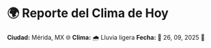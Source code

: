 # 🌍 Reporte del Clima de Hoy

**Ciudad:** Mérida, MX 🌐
**Clima:** 🌧️ Lluvia ligera
**Fecha:** 📅 26, 09, 2025 🚀
